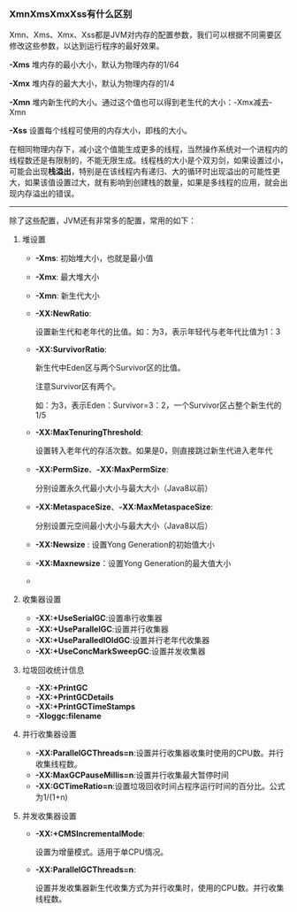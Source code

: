 ### XmnXmsXmxXss有什么区别

Xmn、Xms、Xmx、Xss都是JVM对内存的配置参数，我们可以根据不同需要区修改这些参数，以达到运行程序的最好效果。

**-Xms** 堆内存的最小大小，默认为物理内存的1/64

**-Xmx** 堆内存的最大大小，默认为物理内存的1/4

**-Xmn** 堆内新生代的大小。通过这个值也可以得到老生代的大小：-Xmx减去-Xmn

**-Xss**   设置每个线程可使用的内存大小，即栈的大小。

在相同物理内存下，减小这个值能生成更多的线程，当然操作系统对一个进程内的线程数还是有限制的，不能无限生成。线程栈的大小是个双刃剑，如果设置过小，可能会出现**栈溢出**，特别是在该线程内有递归、大的循环时出现溢出的可能性更大，如果该值设置过大，就有影响到创建栈的数量，如果是多线程的应用，就会出现内存溢出的错误。

------

除了这些配置，JVM还有非常多的配置，常用的如下：

1. 堆设置

   - **-Xms**: 初始堆大小，也就是最小值

   - **-Xmx**: 最大堆大小

   - **-Xmn**: 新生代大小

   - **-XX:NewRatio**: 

     设置新生代和老年代的比值。如：为3，表示年轻代与老年代比值为1：3

   - **-XX:SurvivorRatio**: 

     新生代中Eden区与两个Survivor区的比值。

     注意Survivor区有两个。

     如：为3，表示Eden：Survivor=3：2，一个Survivor区占整个新生代的1/5 

   - **-XX:MaxTenuringThreshold**:

     设置转入老年代的存活次数。如果是0，则直接跳过新生代进入老年代

   - **-XX:PermSize**、**-XX:MaxPermSize**:

     分别设置永久代最小大小与最大大小（Java8以前）

   - **-XX:MetaspaceSize**、**-XX:MaxMetaspaceSize**:

     分别设置元空间最小大小与最大大小（Java8以后）

   - **-XX:Newsize** : 设置Yong Generation的初始值大小

   - **-XX:Maxnewsize**：设置Yong Generation的最大值大小

   - 

     

2. 收集器设置

   - **-XX:+UseSerialGC**:设置串行收集器
   - **-XX:+UseParallelGC**:设置并行收集器
   - **-XX:+UseParalledlOldGC**:设置并行老年代收集器
   - **-XX:+UseConcMarkSweepGC**:设置并发收集器

3. 垃圾回收统计信息

   - **-XX:+PrintGC**
   - **-XX:+PrintGCDetails**
   - **-XX:+PrintGCTimeStamps**
   - **-Xloggc:filename**

4. 并行收集器设置

   - **-XX:ParallelGCThreads=n**:设置并行收集器收集时使用的CPU数。并行收集线程数。
   - **-XX:MaxGCPauseMillis=n**:设置并行收集最大暂停时间
   - **-XX:GCTimeRatio=n**:设置垃圾回收时间占程序运行时间的百分比。公式为1/(1+n)

5. 并发收集器设置

   - **-XX:+CMSIncrementalMode**:

     设置为增量模式。适用于单CPU情况。

   - **-XX:ParallelGCThreads=n**:

     设置并发收集器新生代收集方式为并行收集时，使用的CPU数。并行收集线程数。